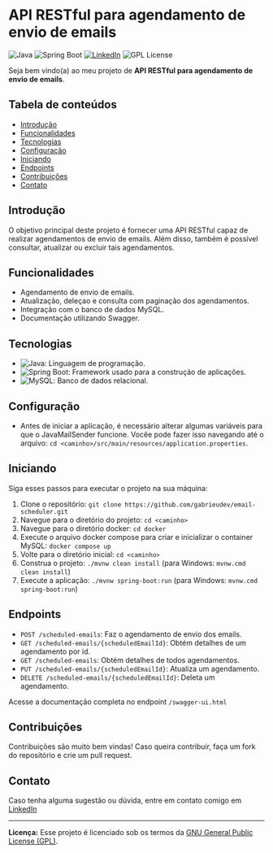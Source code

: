 # API RESTful para agendamento de envio de emails 

![Java](https://img.shields.io/badge/Java-17-orange) ![Spring Boot](https://img.shields.io/badge/Spring%20Boot-3-green) [![LinkedIn](https://img.shields.io/badge/Connect%20on-LinkedIn-blue)](https://www.linkedin.com/in/gabrieudev) ![GPL License](https://img.shields.io/badge/License-GPL-blue)

Seja bem vindo(a) ao meu projeto de **API RESTful para agendamento de envio de emails**. 

## Tabela de conteúdos

- [Introdução](#introdução)
- [Funcionalidades](#funcionalidades)
- [Tecnologias](#tecnologias)
- [Configuração](#configuração)
- [Iniciando](#iniciando)
- [Endpoints](#endpoints)
- [Contribuições](#contribuições)
- [Contato](#contato)

## Introdução

O objetivo principal deste projeto é fornecer uma API RESTful capaz de realizar agendamentos de envio de emails. Além disso, também é possível consultar, atualizar ou excluir tais agendamentos.

## Funcionalidades

- Agendamento de envio de emails.
- Atualização, deleçao e consulta com paginação dos agendamentos.
- Integração com o banco de dados MySQL.
- Documentação utilizando Swagger.

## Tecnologias

- ![Java](https://img.shields.io/badge/Java-17-orange): Linguagem de programação.
- ![Spring Boot](https://img.shields.io/badge/Spring%20Boot-3-green): Framework usado para a construção de aplicações.
- ![MySQL](https://img.shields.io/badge/MySQL-Database-blue): Banco de dados relacional.

## Configuração

- Antes de iniciar a aplicação, é necessário alterar algumas variáveis para que o JavaMailSender funcione. Vocêe pode fazer isso navegando até o arquivo: `cd <caminho>/src/main/resources/application.properties`.

## Iniciando

Siga esses passos para executar o projeto na sua máquina:

1. Clone o repositório: `git clone https://github.com/gabrieudev/email-scheduler.git`
2. Navegue para o diretório do projeto: `cd <caminho>`
3. Navegue para o diretório docker: `cd docker`
4. Execute o arquivo docker compose para criar e inicializar o container MySQL: `docker compose up`
5. Volte para o diretório inicial: `cd <caminho>`
6. Construa o projeto: `./mvnw clean install` (para Windows: `mvnw.cmd clean install`)
7. Execute a aplicação: `./mvnw spring-boot:run` (para Windows: `mvnw.cmd spring-boot:run`)

## Endpoints

- `POST /scheduled-emails`: Faz o agendamento de envio dos emails.
- `GET /scheduled-emails/{scheduledEmailId}`: Obtém detalhes de um agendamento por id.
- `GET /scheduled-emails`: Obtém detalhes de todos agendamentos.
- `PUT /scheduled-emails/{scheduledEmailId}`: Atualiza um agendamento.
- `DELETE /scheduled-emails/{scheduledEmailId}`: Deleta um agendamento.

Acesse a documentação completa no endpoint `/swagger-ui.html`

## Contribuições

Contribuições são muito bem vindas! Caso queira contribuir, faça um fork do repositório e crie um pull request.

## Contato

Caso tenha alguma sugestão ou dúvida, entre em contato comigo em [LinkedIn](https://www.linkedin.com/in/gabrieudev)

---

**Licença:** Esse projeto é licenciado sob os termos da [GNU General Public License (GPL)](LICENSE).
